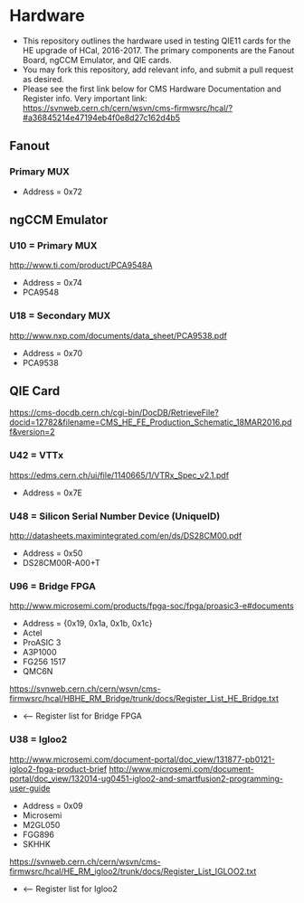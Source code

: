 # Hardware
* This repository outlines the hardware used in testing QIE11 cards for the HE upgrade of HCal, 2016-2017. The primary components are the Fanout Board, ngCCM Emulator, and QIE cards.
* You may fork this repository, add relevant info, and submit a pull request as desired.
* Please see the first link below for CMS Hardware Documentation and Register info.
Very important link:
https://svnweb.cern.ch/cern/wsvn/cms-firmwsrc/hcal/?#a36845214e47194eb4f0e8d27c162d4b5

## Fanout

### Primary MUX
* Address = 0x72

## ngCCM Emulator

### U10 = Primary MUX
http://www.ti.com/product/PCA9548A
* Address = 0x74
* PCA9548

### U18 = Secondary MUX
http://www.nxp.com/documents/data_sheet/PCA9538.pdf
* Address = 0x70
* PCA9538

## QIE Card
https://cms-docdb.cern.ch/cgi-bin/DocDB/RetrieveFile?docid=12782&filename=CMS_HE_FE_Production_Schematic_18MAR2016.pdf&version=2

### U42 = VTTx
https://edms.cern.ch/ui/file/1140665/1/VTRx_Spec_v2.1.pdf
* Address = 0x7E

### U48 = Silicon Serial Number Device (UniqueID)
http://datasheets.maximintegrated.com/en/ds/DS28CM00.pdf
* Address = 0x50
* DS28CM00R-A00+T

### U96 = Bridge FPGA
http://www.microsemi.com/products/fpga-soc/fpga/proasic3-e#documents
* Address = {0x19, 0x1a, 0x1b, 0x1c}
* Actel
* ProASIC 3
* A3P1000
* FG256 1517
* QMC6N

https://svnweb.cern.ch/cern/wsvn/cms-firmwsrc/hcal/HBHE_RM_Bridge/trunk/docs/Register_List_HE_Bridge.txt
* <-- Register list for Bridge FPGA

### U38 = Igloo2
http://www.microsemi.com/document-portal/doc_view/131877-pb0121-igloo2-fpga-product-brief
http://www.microsemi.com/document-portal/doc_view/132014-ug0451-igloo2-and-smartfusion2-programming-user-guide
* Address = 0x09
* Microsemi
* M2GL050
* FGG896
* SKHHK

https://svnweb.cern.ch/cern/wsvn/cms-firmwsrc/hcal/HE_RM_igloo2/trunk/docs/Register_List_IGLOO2.txt
* <-- Register list for Igloo2
